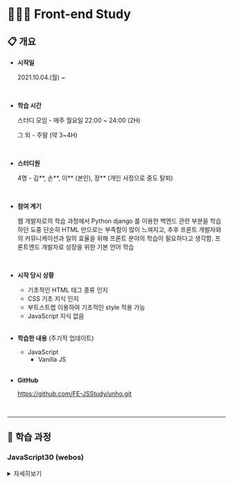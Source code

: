# 🧑🏻‍💻 Front-end Study

## 📋 개요

* **시작일**

  2021.10.04.(월) ~ 

  <br>

* **학습 시간**

  스터디 모임 - 매주 월요일 22:00 ~ 24:00 (2H)

  그 외 - 주말 (약 3~4H)

  <br>

* **스터디원**

  4명 - 김\*\*, 손\*\*, 이\*\* (본인), 장\*\* (개인 사정으로 중도 탈퇴)

  <br>

* **참여 계기**

  웹 개발자로의 학습 과정에서 Python django 를 이용한 백엔드 관련 부분을 학습하던 도중 단순히 HTML 만으로는 부족함이 많이 느껴지고, 추후 프론트 개발자와의 커뮤니케이션과 일의 효율을 위해 프론트 분야의 학습이 필요하다고 생각함.
  프론트엔드 개발자로 성장을 위한 기본 언어 학습

  <br>

* **시작 당시 상황**

  * 기초적인 HTML 태그 종류 인지
  * CSS 기초 지식 인지
  * 부트스트랩 이용하여 기초적인 style 적용 가능
  * JavaScript 지식 없음

  <br>

* **학습한 내용** (주기적 업데이트)

  * JavaScript
    * Vanilla JS

  <br>

* **GitHub**

  https://github.com/FE-JSStudy/unho.git

  <br>

---

## 📝 학습 과정

### JavaScript30 (webos)

<details>
  <summary>자세히보기</summary>
  <ul>
    <li><strong>학습 기간</strong> : 2021.10.04.(월) ~ </li>
    <li><strong>사이트</strong> : <a href="https://javascript30.com/">https://javascript30.com/</a></li>
    <li><strong>참고</strong> : 학습 내용에 관한 자세한 사항은 폴더 내 파일에 주석으로 기술하였음</li>
  </ul>
  <br>
  <h4>
    학습 일정
  </h4>
  <table>
    <thead>
      <tr>
        <th>주차</th>
        <th>학습단원</th>
        <th>학습내용</th>
      </tr>
    </thead>
    <tbody>
      <tr>
        <th>
          1주차
          <br>
          2021.10.04.(월)
        </th>
        <td>
          Day2_CSS_JS_CLOCK
          <br>
          Day4_ARRAY_CARDIO_1
        </td>
        <td>
          setInterval() 활용한 현재 시간 불러와서 현재 시간을 알려주는 기능 구현
          <br>
          배열을 이용한 map, filter, reduce, sort 사용법 학습
        </td>
      </tr>
      <tr>
    		<th>
          2주차
          <br>
          2021.10.11.(월)
      	</th>
        <td>
          Day7_Array_Cardio_2
          <br>
          Day16_Mouse_Move_Shadow
      	</td>
        <td>
          배열을 이용한 some, every, find, index 사용법 학습
          <br>
          리스너를 추가하여 마우스의 움직임에 따라 글씨 효과를 나타내는 기능 구현
      	</td>
      </tr>
      <tr>
        <th>
          3주차
          <br>
          2021.10.18.(월)
      	</th>
        <td>
          Day6_Ajax_Type_Ahead
      	</td>
        <td>
          비동기 기능 구현, fetch() 활용하여 응답 받은 JSON 데이터
          <br>
          안에서 원하는 결과 검색하는 기능 구현
      	</td>
    	</tr>
      <tr>
        <th>
          4주차
          <br>
          2021.10.25.(월)
      	</th>
        <td>
          Day14_Object & Arrays_Copy
      	</td>
        <td>
          변수들의 값에 의한 호출, 참조에 의한 호출 학습
          <br>
          객체와 배열의 얕은 복사 및 깊은 복사 방법 학습
      	</td>
    	</tr>
      <tr>
        <th>
          5주차
          <br>
          2021.11.01.(월)
      	</th>
        <td>
          Day13_Slide_In_On_Scroll
      	</td>
        <td>
          스크롤 이벤트 발생시 이미지가 안보이다가 보이게 하기
          <br>
          스크롤 이벤트가 호출 빈도 조절 방법 학습
      	</td>
    	</tr>
      <tr>
        <th>
          6주차 (휴식)
          <br>
          2021.11.08.(월)
      	</th>
        <td>
          '생활코딩' 강의 통한 AJAX 복습
      	</td>
        <td>
          동기/비동기 비교 및 학습
          <br>
          axios 와 fetch 장단점 비교 학습
      	</td>
    	</tr>
      <tr>
        <th>
          7주차
          <br>
          2021.11.15.(월)
      	</th>
        <td>
          Day22_Follow_Along_Links
      	</td>
        <td>
          Tag에 마우스 오버시 태그에 스타일 변경
          <br>
          forEach 이용한 다수의 태그에 이벤트 리스너 등록법 학습
      	</td>
    	</tr>
    </tbody>
  </table>
</details>

